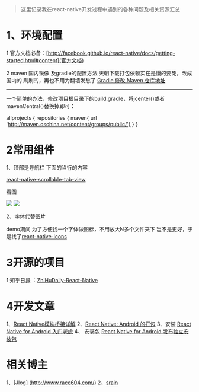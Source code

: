 > 这里记录我在react-native开发过程中遇到的各种问题及相关资源汇总

# 1、环境配置

1   官方文档必备：[http://facebook.github.io/react-native/docs/getting-started.html#content](官方文档)


2   maven 国内镜像 及gradle的配置方法
  天朝下载打包依赖实在是慢的要死，改成国内的 刷刷的，再也不用为翻墙发愁了
  [Gradle 修改 Maven 仓库地址](http://www.yrom.net/blog/2015/02/07/change-gradle-maven-repo-url/)
  
----------
  一个简单的办法，修改项目根目录下的build.gradle，将jcenter()或者mavenCentral()替换掉即可：

  allprojects {
      repositories {
          maven{ url 'http://maven.oschina.net/content/groups/public/'}
      }
  }
  
# 2常用组件 

1、顶部是导航栏 下面的当行的内容  

[react-native-scrollable-tab-view](https://github.com/brentvatne/react-native-scrollable-tab-view)


看图

![](https://raw.githubusercontent.com/brentvatne/react-native-scrollable-tab-view/master/demo.gif)
![](https://raw.githubusercontent.com/brentvatne/react-native-scrollable-tab-view/master/demo-fb.gif)


2、字体代替图片

demo期间 为了方便找一个字体做图标，不用放大N多个文件夹下 岂不是更好，于是找了[react-native-icons](https://github.com/corymsmith/react-native-icons)


# 3开源的项目

1 知乎日报 ：[ZhiHuDaily-React-Native](https://github.com/race604/ZhiHuDaily-React-Native)




# 4开发文章

1、[React Native模块桥接详解](http://www.dobest.me/post/react-native-bridge/)
2、[React Native: Android 的打包](http://www.liaohuqiu.net/cn/posts/react-native-android-package/)
3、安装 [React Native for Android 入门老虎](http://www.race604.com/react-native-for-android-start/)
4、 安装包  [React Native for Android 发布独立安装包](http://www.race604.com/rn-android-standalone-apk/)


# 相关博主 

1、[Jlog] (http://www.race604.com/)
2、[srain](http://www.liaohuqiu.net/)
